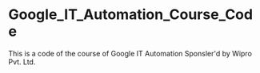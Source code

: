 # Google_IT_Automation_Course_Code
This is a code of the course of Google IT Automation Sponsler'd by Wipro Pvt. Ltd. 
